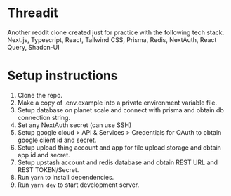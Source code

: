 # Threadit

Another reddit clone created just for practice with the following tech stack.
Next.js, Typescript, React, Tailwind CSS, Prisma, Redis, NextAuth, React Query, Shadcn-UI

# Setup instructions

1. Clone the repo.
2. Make a copy of .env.example into a private environment variable file.
3. Setup database on planet scale and connect with prisma and obtain db connection string.
4. Set any NextAuth secret (can use SSH)
5. Setup google cloud > API & Services > Credentials for OAuth to obtain google client id and secret.
6. Setup upload thing account and app for file upload storage and obtain app id and secret.
7. Setup upstash account and redis database and obtain REST URL and REST TOKEN/Secret.
8. Run `yarn` to install dependencies.
9. Run `yarn dev` to start development server.
